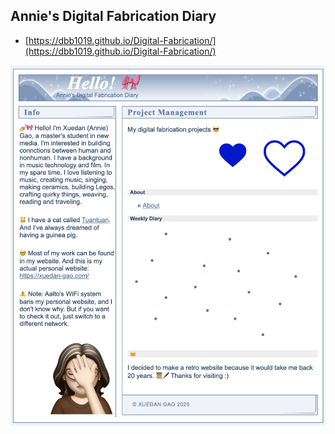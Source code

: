 ## Annie's Digital Fabrication Diary

* [https://dbb1019.github.io/Digital-Fabrication/](https://dbb1019.github.io/Digital-Fabrication/)

![my website](./images/screenshot1.png "screenshot")
